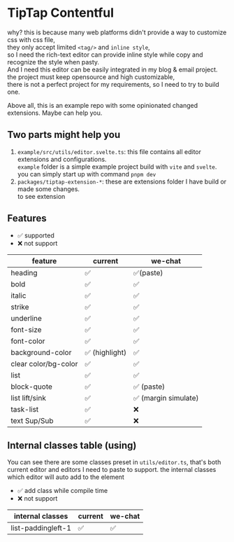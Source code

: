 # TipTap Contentful

why? this is because many web platforms didn't provide a way to customize css with css file,   
they only accept limited `<tag/>` and `inline style`,  
so I need the rich-text editor can provide inline style while copy and recognize the style when pasty.  
And I need this editor can be easily integrated in my blog & email project.  
the project must keep opensource and high customizable,  
there is not a perfect project for my requirements,
so I need to try to build one.

Above all, this is an example repo with some opinionated changed extensions. Maybe can help you.

## Two parts might help you

1. `example/src/utils/editor.svelte.ts`:
   this file contains all editor extensions and configurations.   
   `example` folder is a simple example project build with `vite` and `svelte`.  
   you can simply start up with command `pnpm dev`
2. `packages/tiptap-extension-*`:
   these are extensions folder I have build or made some changes.  
   to see extension

## Features

+ ✅ supported
+ ❌ not support

| feature              | current       | we-chat             |
|----------------------|---------------|---------------------|
| heading              | ✅             | ✅(paste)            |
| bold                 | ✅             | ✅                   |
| italic               | ✅             | ✅                   |
| strike               | ✅             | ✅                   |
| underline            | ✅             | ✅                   |
| font-size            | ✅             | ✅                   |
| font-color           | ✅             | ✅                   |
| background-color     | ✅ (highlight) | ✅                   |
| clear color/bg-color | ✅             | ✅                   |
| list                 | ✅             | ✅                   |
| block-quote          | ✅             | ✅ (paste)           |
| list lift/sink       | ✅             | ✅ (margin simulate) |
| task-list            | ✅             | ❌                   |
| text Sup/Sub         | ✅             | ❌                   |

## Internal classes table (using)

You can see there are some classes preset in `utils/editor.ts`, that's
both current editor and editors I need to paste to support.
the internal classes which editor will auto add to the element

+ ✅ add class while compile time
+ ❌ not support

| internal classes   | current | we-chat |
|--------------------|---------|---------|
| list-paddingleft-1 | ✅       | ✅       |
